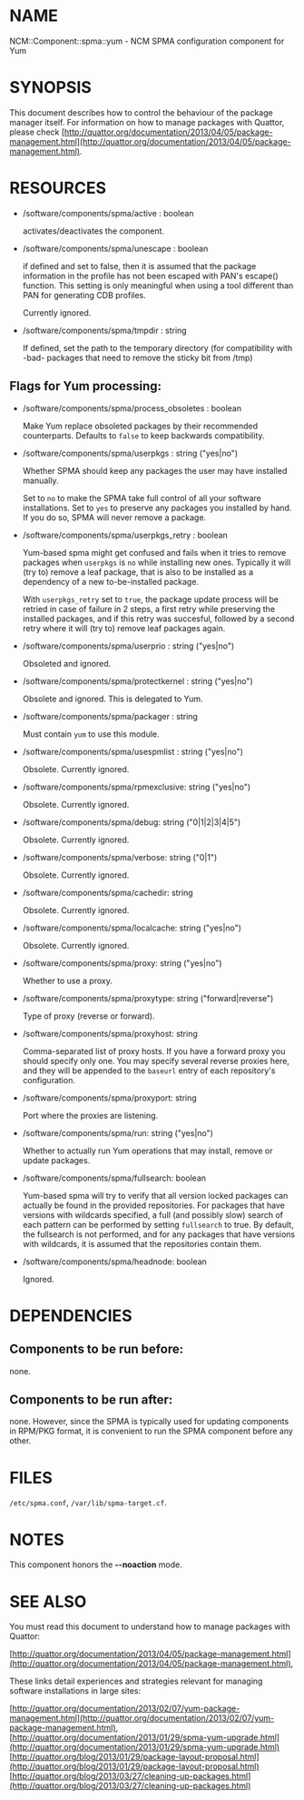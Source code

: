 # NAME

NCM::Component::spma::yum - NCM SPMA configuration component for Yum

# SYNOPSIS

This document describes how to control the behaviour of the package
manager itself.  For information on how to manage packages with
Quattor, please check
[http://quattor.org/documentation/2013/04/05/package-management.html](http://quattor.org/documentation/2013/04/05/package-management.html).

# RESOURCES

- /software/components/spma/active : boolean

    activates/deactivates the component.

- /software/components/spma/unescape : boolean

    if defined and set to false, then it is assumed that the package information in
    the profile has not been escaped with PAN's escape() function. This setting is
    only meaningful when using a tool different than PAN for generating CDB
    profiles.

    Currently ignored.

- /software/components/spma/tmpdir : string

    If defined, set the path to the temporary directory (for compatibility
    with -bad- packages that need to remove the sticky bit from /tmp)

## Flags for Yum processing:

- /software/components/spma/process\_obsoletes : boolean

    Make Yum replace obsoleted packages by their recommended counterparts.
    Defaults to `false` to keep backwards compatibility.

- /software/components/spma/userpkgs : string ("yes|no")

    Whether SPMA should keep any packages the user may have installed
    manually.

    Set to `no` to make the SPMA take full control of all your software
    installations.  Set to `yes` to preserve any packages you installed
    by hand.  If you do so, SPMA will never remove a package.

- /software/components/spma/userpkgs\_retry : boolean

    Yum-based spma might get confused and fails when it tries 
    to remove packages when `userpkgs` is `no` while installing 
    new ones. Typically it will (try to) remove a 
    leaf package, that is also to be installed as a dependency of a new 
    to-be-installed package.

    With `userpkgs_retry` set to `true`, the package update process 
    will be retried in case of failure in 2 steps, a first retry while 
    preserving the installed packages, and if this retry was succesful, 
    followed by a second retry where it will (try to) remove leaf packages 
    again.

- /software/components/spma/userprio : string ("yes|no")

    Obsoleted and ignored.

- /software/components/spma/protectkernel : string ("yes|no")

    Obsolete and ignored.  This is delegated to Yum.

- /software/components/spma/packager : string

    Must contain `yum` to use this module.

- /software/components/spma/usespmlist : string ("yes|no")

    Obsolete.  Currently ignored.

- /software/components/spma/rpmexclusive: string ("yes|no")

    Obsolete.  Currently ignored.

- /software/components/spma/debug: string ("0|1|2|3|4|5")

    Obsolete.  Currently ignored.

- /software/components/spma/verbose: string ("0|1")

    Obsolete.  Currently ignored.

- /software/components/spma/cachedir: string

    Obsolete.  Currently ignored.

- /software/components/spma/localcache: string ("yes|no")

    Obsolete.  Currently ignored.

- /software/components/spma/proxy: string ("yes|no")

    Whether to use a proxy.

- /software/components/spma/proxytype: string ("forward|reverse")

    Type of proxy (reverse or forward).

- /software/components/spma/proxyhost: string

    Comma-separated list of proxy hosts.  If you have a forward proxy you
    should specify only one.  You may specify several reverse proxies
    here, and they will be appended to the `baseurl` entry of each
    repository's configuration.

- /software/components/spma/proxyport: string

    Port where the proxies are listening.

- /software/components/spma/run: string ("yes|no")

    Whether to actually run Yum operations that may install, remove or
    update packages.

- /software/components/spma/fullsearch: boolean 

    Yum-based spma will try to verify that all version locked packages
    can actually be found in the provided repositories. For packages 
    that have versions with wildcards specified, a full (and possibly slow) 
    search of each pattern can be performed by setting `fullsearch` to true.
    By default, the fullsearch is not performed, and for any packages that have
    versions with wildcards, it is assumed that the repositories contain them.

- /software/components/spma/headnode: boolean

    Ignored.

# DEPENDENCIES

## Components to be run before:

none.

## Components to be run after:

none. However, since the SPMA is typically used for updating components
in RPM/PKG format, it is convenient to run the SPMA component before any
other.

# FILES

`/etc/spma.conf`, `/var/lib/spma-target.cf`.

# NOTES

This component honors the **--noaction** mode.

# SEE ALSO

You must read this document to understand how to manage packages
with Quattor:

[http://quattor.org/documentation/2013/04/05/package-management.html](http://quattor.org/documentation/2013/04/05/package-management.html),

These links detail experiences and strategies relevant for managing
software installations in large sites:

[http://quattor.org/documentation/2013/02/07/yum-package-management.html](http://quattor.org/documentation/2013/02/07/yum-package-management.html),
[http://quattor.org/documentation/2013/01/29/spma-yum-upgrade.html](http://quattor.org/documentation/2013/01/29/spma-yum-upgrade.html)
[http://quattor.org/blog/2013/01/29/package-layout-proposal.html](http://quattor.org/blog/2013/01/29/package-layout-proposal.html)
[http://quattor.org/blog/2013/03/27/cleaning-up-packages.html](http://quattor.org/blog/2013/03/27/cleaning-up-packages.html)
